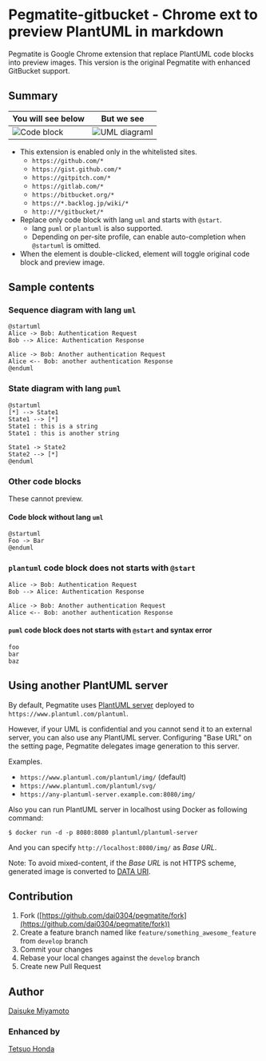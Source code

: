 # Pegmatite-gitbucket - Chrome ext to preview PlantUML in markdown

Pegmatite is Google Chrome extension that replace PlantUML code blocks into preview images.
This version is the original Pegmatite with enhanced GitBucket support.

## Summary

| You will see below               | But we see
| -------------------------------- | -------------
| ![Code block](images/before.png) | ![UML diagraml](images/after.png)

* This extension is enabled only in the whitelisted sites.
    * `https://github.com/*`
    * `https://gist.github.com/*`
    * `https://gitpitch.com/*`
    * `https://gitlab.com/*`
    * `https://bitbucket.org/*`
    * `https://*.backlog.jp/wiki/*`
    * `http://*/gitbucket/*`
* Replace only code block with lang `uml` and starts with `@start`.
    * lang `puml` or `plantuml` is also supported.
    * Depending on per-site profile, can enable auto-completion when `@startuml` is omitted.
* When the element is double-clicked, element will toggle original code block and preview image.

## Sample contents

### Sequence diagram with lang `uml`

```uml
@startuml
Alice -> Bob: Authentication Request
Bob --> Alice: Authentication Response

Alice -> Bob: Another authentication Request
Alice <-- Bob: another authentication Response
@enduml
```

### State diagram with lang `puml`

```puml
@startuml
[*] --> State1
State1 --> [*]
State1 : this is a string
State1 : this is another string

State1 -> State2
State2 --> [*]
@enduml
```

### Other code blocks

These cannot preview.

#### Code block without lang `uml`

```
@startuml
Foo -> Bar
@enduml
```

### `plantuml` code block does not starts with `@start`

```plantuml
Alice -> Bob: Authentication Request
Bob --> Alice: Authentication Response

Alice -> Bob: Another authentication Request
Alice <-- Bob: another authentication Response
```

#### `puml` code block does not starts with `@start` and syntax error

```puml
foo
bar
baz
```

## Using another PlantUML server

By default, Pegmatite uses [PlantUML server](https://github.com/plantuml/plantuml-server)
deployed to `https://www.plantuml.com/plantuml`.

However, if your UML is confidential and you cannot send it to an external server, you can also use any PlantUML server.
Configuring "Base URL" on the setting page, Pegmatite delegates image generation to this server.

Examples.

* `https://www.plantuml.com/plantuml/img/` (default)
* `https://www.plantuml.com/plantuml/svg/`
* `https://any-plantuml-server.example.com:8080/img/`

Also you can run PlantUML server in localhost using Docker as following command:

```
$ docker run -d -p 8080:8080 plantuml/plantuml-server
```

And you can specify `http://localhost:8080/img/` as *Base URL*.

Note: To avoid mixed-content, if the *Base URL* is not HTTPS scheme,
generated image is converted to [DATA URI](https://tools.ietf.org/html/rfc2397).

## Contribution

1. Fork ([https://github.com/dai0304/pegmatite/fork](https://github.com/dai0304/pegmatite/fork))
2. Create a feature branch named like `feature/something_awesome_feature` from `develop` branch
3. Commit your changes
4. Rebase your local changes against the `develop` branch
5. Create new Pull Request

## Author

[Daisuke Miyamoto](https://github.com/dai0304)

### Enhanced by

[Tetsuo Honda](https://github.com/hondarer)
